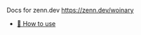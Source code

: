 Docs for zenn.dev
https://zenn.dev/woinary

* [📘 How to use](https://zenn.dev/zenn/articles/zenn-cli-guide)